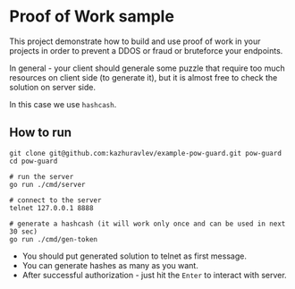 # Proof of Work sample

This project demonstrate how to build and use proof of work in your projects in order to prevent a DDOS or fraud or
bruteforce your endpoints.

In general - your client should generale some puzzle that require too much resources on client side (to generate it),
but it is almost free to check the solution on server side.

In this case we use `hashcash`.

## How to run

```shell
git clone git@github.com:kazhuravlev/example-pow-guard.git pow-guard
cd pow-guard

# run the server
go run ./cmd/server

# connect to the server
telnet 127.0.0.1 8888

# generate a hashcash (it will work only once and can be used in next 30 sec)
go run ./cmd/gen-token
```

- You should put generated solution to telnet as first message.
- You can generate hashes as many as you want.
- After successful authorization - just hit the `Enter` to interact with server.

